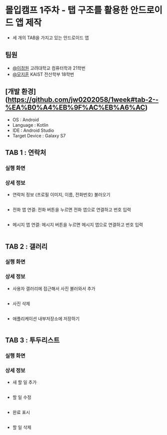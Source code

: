 
# 몰입캠프 1주차 - 탭 구조를 활용한 안드로이드 앱 제작

* 세 개의 TAB을 가지고 있는 안드로이드 앱


## 팀원

- [@이정원](https://github.com/jw0202058) 고려대학교 컴퓨터학과 21학번
- [@모지훈](https://github.com/Morivy42) KAIST 전산학부 18학번


## [개발 환경] (https://github.com/jw0202058/1week#tab-2--%EA%B0%A4%EB%9F%AC%EB%A6%AC)

* OS : Android
* Language : Kotlin
* IDE : Android Studio
* Target Device : Galaxy S7

## TAB 1 : 연락처
### 실행 화면


### 상세 정보

- 연락처 정보 (프로필 이미지, 이름, 전화번호) 불러오기
```
```
- 전화 앱 연결: 전화 버튼을 누르면 전화 앱으로 연결하고 번호 입력
```
```
- 메시지 앱 연결: 메시지 버튼을 누르면 메시지 앱으로 연결하고 번호 입력
```
```

## TAB 2 : 갤러리

### 실행 화면

### 상세 정보

- 사용자 갤러리에 접근해서 사진 불러와서 추가
```
```
- 사진 삭제
```
```
- 애플리케이션 내부저장소에 저장하기
```
```

## TAB 3 : 투두리스트

### 실행 화면

### 상세 정보

- 새 할 일 추가
```
```
- 할 일 수정
```
```
- 완료 표시
```
```
- 할 일 삭제
```
```

